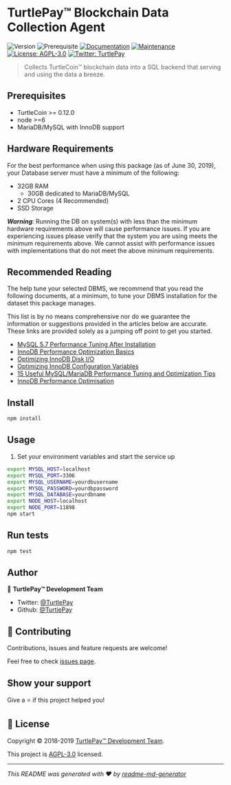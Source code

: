 # TurtlePay™ Blockchain Data Collection Agent
![Version](https://img.shields.io/badge/version-0.1.4-blue.svg?cacheSeconds=2592000) ![Prerequisite](https://img.shields.io/badge/node-%3E%3D6-blue.svg) [![Documentation](https://img.shields.io/badge/documentation-yes-brightgreen.svg)](https://github.com/TurtlePay/blockchain-data-collection-agent#readme) [![Maintenance](https://img.shields.io/badge/Maintained%3F-yes-green.svg)](https://github.com/TurtlePay/blockchain-data-collection-agent/graphs/commit-activity) [![License: AGPL-3.0](https://img.shields.io/badge/License-AGPL--3.0-yellow.svg)](https://github.com/TurtlePay/blockchain-data-collection-agent/blob/master/LICENSE) [![Twitter: TurtlePay](https://img.shields.io/twitter/follow/TurtlePay.svg?style=social)](https://twitter.com/TurtlePay)

> Collects TurtleCoin™ blockchain data into a SQL backend that serving and using the data a breeze.

## Prerequisites

- TurtleCoin >= 0.12.0
- node >=6
- MariaDB/MySQL with InnoDB support

## Hardware Requirements

For the best performance when using this package (as of June 30, 2019), your Database server must have a minimum of the following:

* 32GB RAM
  * 30GB dedicated to MariaDB/MySQL
* 2 CPU Cores (4 Recommended)
* SSD Storage

***Warning***: Running the DB on system(s) with less than the minimum hardware requirements above will cause performance issues. If you are experiencing issues please verify that the system you are using meets the minimum requirements above. We cannot assist with performance issues with implementations that do not meet the above minimum requirements.

## Recommended Reading

The help tune your selected DBMS, we recommend that you read the following documents, at a minimum, to tune your DBMS installation for the dataset this package manages.

This list is by no means comprehensive nor do we guarantee the information or suggestions provided in the articles below are accurate. These links are provided solely as a jumping off point to get you started.

* [MySQL 5.7 Performance Tuning After Installation](https://www.percona.com/blog/2016/10/12/mysql-5-7-performance-tuning-immediately-after-installation/)
* [InnoDB Performance Optimization Basics](https://www.percona.com/blog/2013/09/20/innodb-performance-optimization-basics-updated/)
* [Optimizing InnoDB Disk I/O](https://dev.mysql.com/doc/refman/8.0/en/optimizing-innodb-diskio.html)
* [Optimizing InnoDB Configuration Variables](https://dev.mysql.com/doc/refman/8.0/en/optimizing-innodb-configuration-variables.html)
* [15 Useful MySQL/MariaDB Performance Tuning and Optimization Tips](https://www.tecmint.com/mysql-mariadb-performance-tuning-and-optimization/)
* [InnoDB Performance Optimisation](https://www.slideshare.net/MyDBOPS/innodb-performance-optimisation)

## Install

```sh
npm install
```

## Usage

1) Set your environment variables and start the service up

```sh
export MYSQL_HOST=localhost
export MYSQL_PORT=3306
export MYSQL_USERNAME=yourdbusername
export MYSQL_PASSWORD=yourdbpassword
export MYSQL_DATABASE=yourdbname
export NODE_HOST=localhost
export NODE_PORT=11898
npm start
```

## Run tests

```sh
npm test
```

## Author

👤 **TurtlePay™ Development Team**

* Twitter: [@TurtlePay](https://twitter.com/TurtlePay)
* Github: [@TurtlePay](https://github.com/TurtlePay)

## 🤝 Contributing

Contributions, issues and feature requests are welcome!

Feel free to check [issues page](https://github.com/TurtlePay/blockchain-data-collection-agent/issues).

## Show your support

Give a ⭐️ if this project helped you!


## 📝 License

Copyright © 2018-2019 [TurtlePay™ Development Team](https://github.com/TurtlePay).

This project is [AGPL-3.0](https://github.com/TurtlePay/blockchain-data-collection-agent/blob/master/LICENSE) licensed.

***
_This README was generated with ❤️ by [readme-md-generator](https://github.com/kefranabg/readme-md-generator)_
